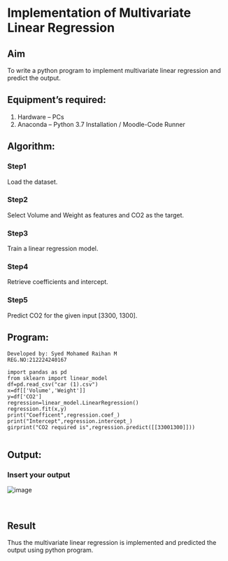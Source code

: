 # Implementation of Multivariate Linear Regression
## Aim
To write a python program to implement multivariate linear regression and predict the output.
## Equipment’s required:
1.	Hardware – PCs
2.	Anaconda – Python 3.7 Installation / Moodle-Code Runner
## Algorithm:
### Step1
Load the dataset.
### Step2
Select Volume and Weight as features and CO2 as the target. 
### Step3
Train a linear regression model. 
### Step4
Retrieve coefficients and intercept.
### Step5
Predict CO2 for the given input [3300, 1300].
## Program:
```
Developed by: Syed Mohamed Raihan M
REG.NO:212224240167

import pandas as pd
from sklearn import linear_model
df=pd.read_csv("car (1).csv")
x=df[['Volume','Weight']]
y=df['CO2']
regression=linear_model.LinearRegression()
regression.fit(x,y)
print("Coefficent",regression.coef_)
print("Intercept",regression.intercept_)
girprint("CO2 required is",regression.predict([[33001300]]))


```
## Output:
### Insert your output
![image](https://github.com/user-attachments/assets/133de013-da39-4575-9290-27d73255105e)


<br>

## Result
Thus the multivariate linear regression is implemented and predicted the output using python program.
